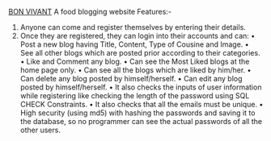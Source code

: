 [BON VIVANT](https://bonvivantproject.herokuapp.com/)
A food blogging website
Features:- 
1) Anyone can come and register themselves by entering their details.
2) Once they are registered, they can login into their accounts and can:
    •	Post a new blog having Title, Content, Type of Cousine and Image.
    •	See all other blogs which are posted prior according to their categories.
    •	Like and Comment any blog.
    •	Can see the Most Liked blogs at the home page only.
    •	Can see all the blogs which are liked by him/her.
    •	Can delete any blog posted by himself/herself.
    •	Can edit any blog posted by himself/herself.
    •	It also checks the inputs of user information while registering like checking the length of the password using SQL CHECK Constraints. 
    •	It also checks that all the emails must be unique.
    •	High security (using md5) with hashing the passwords and saving it to the database, so no programmer can see the actual passwords of all the other users.




